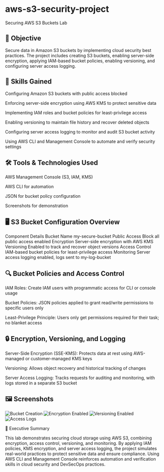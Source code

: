 # aws-s3-security-project
Securing AWS S3 Buckets Lab

## 📌 Objective

Secure data in Amazon S3 buckets by implementing cloud security best practices. The project includes creating S3 buckets, enabling server-side encryption, applying IAM-based bucket policies, enabling versioning, and configuring server access logging.

## 🧠 Skills Gained

Configuring Amazon S3 buckets with public access blocked

Enforcing server-side encryption using AWS KMS to protect sensitive data

Implementing IAM roles and bucket policies for least-privilege access

Enabling versioning to maintain file history and recover deleted objects

Configuring server access logging to monitor and audit S3 bucket activity

Using AWS CLI and Management Console to automate and verify security settings

## 🛠️ Tools & Technologies Used

AWS Management Console (S3, IAM, KMS)

AWS CLI for automation

JSON for bucket policy configuration

Screenshots for demonstration

## 🖥️ S3 Bucket Configuration Overview

Component	Details
Bucket Name	my-secure-bucket
Public Access	Block all public access enabled
Encryption	Server-side encryption with AWS KMS
Versioning	Enabled to track and recover object versions
Access Control	IAM-based bucket policies for least-privilege access
Monitoring	Server access logging enabled, logs sent to my-log-bucket

## 🔍 Bucket Policies and Access Control

IAM Roles: Create IAM users with programmatic access for CLI or console usage

Bucket Policies: JSON policies applied to grant read/write permissions to specific users only

Least-Privilege Principle: Users only get permissions required for their task; no blanket access

## 🔒 Encryption, Versioning, and Logging

Server-Side Encryption (SSE-KMS): Protects data at rest using AWS-managed or customer-managed KMS keys

Versioning: Allows object recovery and historical tracking of changes

Server Access Logging: Tracks requests for auditing and monitoring, with logs stored in a separate S3 bucket

## 🖼️ Screenshots


![Bucket Creation](Bucket-Creation.png)
![Encryption Enabled](Encryption.png)
![Versioning Enabled](Versioning.png)
![Access Logs](Access-Logs.png)

📄 Executive Summary

This lab demonstrates securing cloud storage using AWS S3, combining encryption, access control, versioning, and monitoring. By applying IAM policies, KMS encryption, and server access logging, the project simulates real-world practices to protect sensitive data and ensure compliance. Using AWS CLI and Management Console reinforces automation and verification skills in cloud security and DevSecOps practices.
